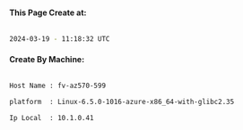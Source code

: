 
   
#### This Page Create at:

```bash

2024-03-19 - 11:18:32 UTC

```

#### Create By Machine:

```bash

Host Name : fv-az570-599

platform  : Linux-6.5.0-1016-azure-x86_64-with-glibc2.35

Ip Local  : 10.1.0.41

```

